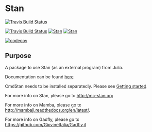 # Stan

[![Travis Build Status](https://travis-ci.org/goedman/Stan.jl.svg?branch=master)](https://travis-ci.org/goedman/Stan.jl)

[![Travis Build Status](https://travis-ci.org/goedman/Stan.jl.svg?branch=Stan.jl.1.1.0)](https://travis-ci.org/goedman/Stan.jl?branch=Stan.jl.1.1.0)
[![Stan](http://pkg.julialang.org/badges/Stan_0.5.svg)](http://pkg.julialang.org/?pkg=Stan&ver=0.5)
[![Stan](http://pkg.julialang.org/badges/Stan_0.6.svg)](http://pkg.julialang.org/?pkg=Stan&ver=0.6)

[![codecov](https://codecov.io/gh/goedman/Stan.jl/branch/Stan.jl.1.1.0/graph/badge.svg)](https://codecov.io/gh/goedman/Stan.jl)

## Purpose

A package to use Stan (as an external program) from Julia.

Documentation can be found [here](http://goedman.github.io/Stan.jl/latest/INTRO.html)

CmdStan needs to be installed separatedly. Please see [Getting started]().

For more info on Stan, please go to <http://mc-stan.org>.

For more info on Mamba, please go to <http://mambajl.readthedocs.org/en/latest/>.

For more info on Gadfly, please go to <https://github.com/GiovineItalia/Gadfly.jl>

